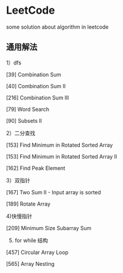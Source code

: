 # LeetCode
some solution about  algorithm in leetcode

## 通用解法

1）dfs

[39] Combination Sum

[40] Combination Sum II

[216] Combination Sum III

[79] Word Search

[90] Subsets II

2）二分查找

[153] Find Minimum in Rotated Sorted Array

[153] Find Minimum in Rotated Sorted Array II

[162] Find Peak Element

3）双指针

[167] Two Sum II - Input array is sorted

[189] Rotate Array

4)快慢指针

[209] Minimum Size Subarray Sum

5) for while 结构

[457] Circular Array Loop

[565] Array Nesting
